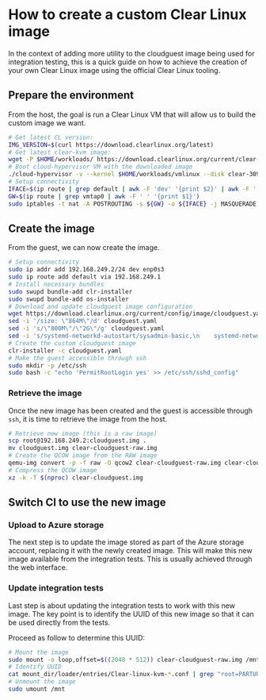 # How to create a custom Clear Linux image

In the context of adding more utility to the cloudguest image being used
for integration testing, this is a quick guide on how to achieve the creation
of your own Clear Linux image using the official Clear Linux tooling.

## Prepare the environment

From the host, the goal is run a Clear Linux VM that will allow us to build
the custom image we want.

```bash
# Get latest CL version:
IMG_VERSION=$(curl https://download.clearlinux.org/latest)
# Get latest clear-kvm image:
wget -P $HOME/workloads/ https://download.clearlinux.org/current/clear-${IMG_VERSION}-kvm.img.xz
# Boot cloud-hypervisor VM with the downloaded image
./cloud-hypervisor -v --kernel $HOME/workloads/vmlinux --disk clear-30970-kvm.img --cmdline "console=ttyS0 console=hvc0 reboot=k panic=1 nomodules root=/dev/vda3" --cpus 1 --memory size=1G --net tap=,mac=
# Setup connectivity
IFACE=$(ip route | grep default | awk -F 'dev' '{print $2}' | awk -F ' ' '{print $1}')
GW=$(ip route | grep vmtap0 | awk -F ' ' '{print $1}')
sudo iptables -t nat -A POSTROUTING -s ${GW} -o ${IFACE} -j MASQUERADE
```

## Create the image

From the guest, we can now create the image.

```bash
# Setup connectivity
sudo ip addr add 192.168.249.2/24 dev enp0s3
sudo ip route add default via 192.168.249.1
# Install necessary bundles
sudo swupd bundle-add clr-installer
sudo swupd bundle-add os-installer
# Download and update cloudguest image configuration
wget https://download.clearlinux.org/current/config/image/cloudguest.yaml
sed -i '/size: \"864M\"/d' cloudguest.yaml
sed -i 's/\"800M\"/\"2G\"/g' cloudguest.yaml
sed -i 's/systemd-networkd-autostart/sysadmin-basic,\n    systemd-networkd-autostart/g' cloudguest.yaml
# Create the custom cloudguest image
clr-installer -c cloudguest.yaml
# Make the guest accessible through ssh
sudo mkdir -p /etc/ssh
sudo bash -c "echo 'PermitRootLogin yes' >> /etc/ssh/sshd_config"
```

### Retrieve the image

Once the new image has been created and the guest is accessible through
`ssh`, it is time to retrieve the image from the host.

```bash
# Retrieve new image (this is a raw image)
scp root@192.168.249.2:cloudguest.img .
mv cloudguest.img clear-cloudguest-raw.img
# Create the QCOW image from the RAW image
qemu-img convert -p -f raw -O qcow2 clear-cloudguest-raw.img clear-cloudguest.img
# Compress the QCOW image
xz -k -T $(nproc) clear-cloudguest.img
```

## Switch CI to use the new image

### Upload to Azure storage

The next step is to update the image stored as part of the Azure storage
account, replacing it with the newly created image. This will make this
new image available from the integration tests.
This is usually achieved through the web interface.

### Update integration tests

Last step is about updating the integration tests to work with this new image.
The key point is to identify the UUID of this new image so that it can be used
directly from the tests.

Proceed as follow to determine this UUID:

```bash
# Mount the image
sudo mount -o loop,offset=$((2048 * 512)) clear-cloudguest-raw.img /mnt/
# Identify UUID
cat mount_dir/loader/entries/Clear-linux-kvm-*.conf | grep "root=PARTUUID="
# Unmount the image
sudo umount /mnt
```
